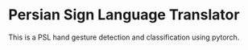# Persian Sign Language  Translator
 This is a PSL hand gesture detection and classification using pytorch.
